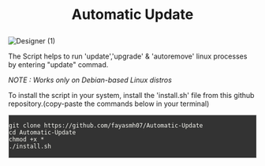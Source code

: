 <h1>
  <p align="center">
    Automatic Update
  </p>
</h1>

![Designer (1)](https://github.com/fayasmh07/Automatic-Update/assets/97302873/c5d8a872-5a3a-42d0-8e18-ac61353029f5)

The Script helps to run 'update','upgrade' & 'autoremove' linux processes by entering "update" commad.

_NOTE : Works only on Debian-based Linux distros_

To install the script in your system, install the 'install.sh' file from this github repository.(copy-paste the commands below in your terminal)

<div style="overflow-x: auto; white-space: nowrap; border: 1px solid #ddd; background: #f9f9f9; max-width: 100%;">
<pre style="margin: 0; background: #333; color: #f8f8f2;">
<code>
git clone https://github.com/fayasmh07/Automatic-Update
cd Automatic-Update
chmod +x *
./install.sh
</code>
</pre>
</div>

